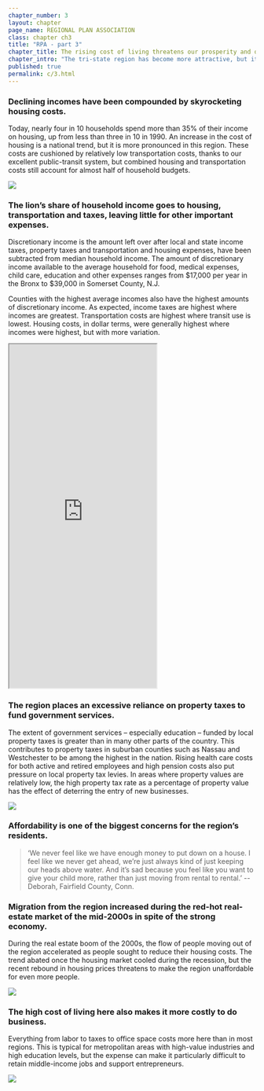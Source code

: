 ```yaml
---
chapter_number: 3
layout: chapter
page_name: REGIONAL PLAN ASSOCIATION
class: chapter ch3
title: "RPA - part 3"
chapter_title: The rising cost of living threatens our prosperity and quality of life.
chapter_intro: "The tri-state region has become more attractive, but it has also become more expensive. While household incomes have stagnated, housing costs have risen sharply and property taxes are taking a larger share of household budgets. The discretionary income left over is often too small to cover critical expenses like health care, college, child care and food.  <p><p> The region has always been expensive and crowded, and improvements in the economy and quality of life drive up prices and attract more residents and businesses. But when incomes don’t keep pace with prices, or if the hassles of living here outweigh the advantages, it becomes harder to attract and retain talented workers. Indeed, the peak of the real estate market of the mid-2000s, when housing was most expensive, coincided with the peak of migration out of the region."
published: true
permalink: c/3.html
---
```


### Declining incomes have been compounded by skyrocketing housing costs.
Today, nearly four in 10 households spend more than 35% of their income on housing, up from less than three in 10 in 1990. An increase in the cost of housing is a national trend, but it is more pronounced in this region. These costs are cushioned by relatively low transportation costs, thanks to our excellent public-transit system, but combined housing and transportation costs still account for almost half of household budgets.

<img src="/rpa/media/CH3_Households Spending More than 35 Percent of Income on Housing.png" class="img-responsive" />

### The lion’s share of household income goes to housing, transportation and taxes, leaving little for other important expenses.
Discretionary income is the amount left over after local and state income taxes, property taxes and transportation and housing expenses, have been subtracted from median household income. The amount of discretionary income available to the average household for food, medical expenses, child care, education and other expenses ranges from $17,000 per year in the Bronx to $39,000 in Somerset County, N.J.

Counties with the highest average incomes also have the highest amounts of discretionary income. As expected, income taxes are highest where incomes are greatest. Transportation costs are highest where transit use is lowest. Housing costs, in dollar terms, were generally highest where incomes were highest, but with more variation.

<iframe src="http://volkanunsal.github.io/rpa/maps/discretionary.html" height="700" class="wrap-map"></iframe>

### The region places an excessive reliance on property taxes to fund government services.
The extent of government services – especially education – funded by local property taxes is greater than in many other parts of the country. This contributes to property taxes in suburban counties such as Nassau and Westchester to be among the highest in the nation. Rising health care costs for both active and retired employees and high pension costs also put pressure on local property tax levies. In areas where property values are relatively low, the high property tax rate as a percentage of property value has the effect of deterring the entry of new businesses.

<img src="/rpa/media/CH3_Annual Property Taxes.png" class="img-responsive" />

### Affordability is one of the biggest concerns for the region’s residents.
> ‘We never feel like we have enough money to put down on a house. I feel like we never get ahead, we’re just always kind of just keeping our heads above water. And it’s sad because you feel like you want to give your child more, rather than just moving from rental to rental.’
-- Deborah, Fairfield County, Conn.

### Migration from the region increased during the red-hot real-estate market of the mid-2000s in spite of the strong economy.
During the real estate boom of the 2000s, the flow of people moving out of the region accelerated as people sought to reduce their housing costs. The trend abated once the housing market cooled during the recession, but the recent rebound in housing prices threatens to make the region unaffordable for even more people. 

<img src="/rpa/media/CH3_Outmigration.png" class="img-responsive" />

### The high cost of living here also makes it more costly to do business.
Everything from labor to taxes to office space costs more here than in most regions. This is typical for metropolitan areas with high-value industries and high education levels, but the expense can make it particularly difficult to retain middle-income jobs and support entrepreneurs.

<img src="/rpa/media/CH3_Cost of Doing Business.png" class="img-responsive" />
